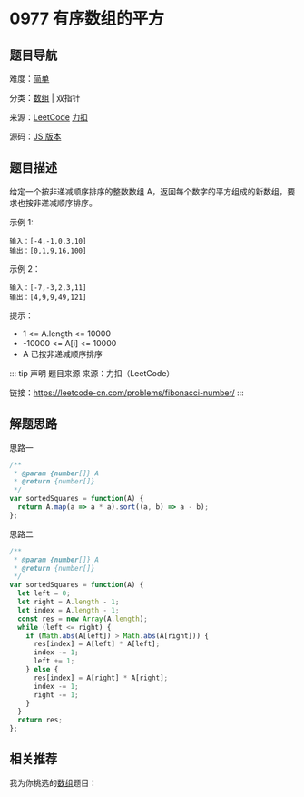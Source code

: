 # 0977 有序数组的平方


## 题目导航

难度：[简单](/solution/easy/)

分类：[数组](/art/array.html) | 双指针

来源：[LeetCode](https://leetcode.com/problems/squares-of-a-sorted-array/)  [力扣](https://leetcode-cn.com/problems/squares-of-a-sorted-array/)

源码：[JS 版本](https://github.com/swpuLeo/leetcode/blob/master/src/easy/0977-squares-of-a-sorted-array.js)






## 题目描述

给定一个按非递减顺序排序的整数数组 A，返回每个数字的平方组成的新数组，要求也按非递减顺序排序。


示例 1:

```
输入：[-4,-1,0,3,10]
输出：[0,1,9,16,100]
```

示例 2：

```
输入：[-7,-3,2,3,11]
输出：[4,9,9,49,121]
```


提示：

- 1 <= A.length <= 10000
- -10000 <= A[i] <= 10000
- A 已按非递减顺序排序


::: tip 声明 题目来源
来源：力扣（LeetCode）

链接：https://leetcode-cn.com/problems/fibonacci-number/
:::



## 解题思路


思路一

```js
/**
 * @param {number[]} A
 * @return {number[]}
 */
var sortedSquares = function(A) {
  return A.map(a => a * a).sort((a, b) => a - b);
};
```


思路二

```js
/**
 * @param {number[]} A
 * @return {number[]}
 */
var sortedSquares = function(A) {
  let left = 0;
  let right = A.length - 1;
  let index = A.length - 1;
  const res = new Array(A.length);
  while (left <= right) {
    if (Math.abs(A[left]) > Math.abs(A[right])) {
      res[index] = A[left] * A[left];
      index -= 1;
      left += 1;
    } else {
      res[index] = A[right] * A[right];
      index -= 1;
      right -= 1;
    }
  }
  return res;
};
```





## 相关推荐

我为你挑选的[数组](/art/array.html)题目：
